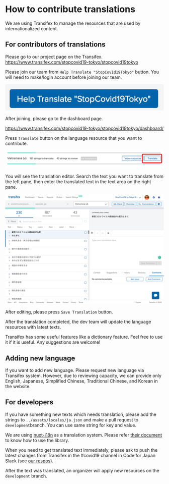 # How to contribute translations

We are using Transifex to manage the resources that are used by internationalized content.

## For contributors of translations

Please go to our project page on the Transifex.
https://www.transifex.com/stopcovid19-tokyo/stopcovid19tokyo

Please join our team from `Help Translate "StopCovid19Tokyo"` button. You will need to make/login account before joining our team.

![](./.github/img/2020-03-16-16-05-37.png)

After joining, please go to the dashboard page.

https://www.transifex.com/stopcovid19-tokyo/stopcovid19tokyo/dashboard/

Press `Translate` button on the language resource that you want to contribute.

![](./.github/img/2020-03-16-16-09-47.png)

You will see the translation editor. Search the text you want to translate from the left pane, then enter the translated text in the text area on the right pane.

![](./.github/img/2020-03-16-16-11-14.png)

After editing, please press `Save Translation` button.

After the translation completed, the dev team will update the language resources with latest texts.

Transifex has some useful features like a dictionary feature. Feel free to use it if it is useful. Any suggestions are welcome!

## Adding new language

If you want to add new language. Please request new language via Transifex system. However, due to reviewing capacity, we can provide only English, Japanese, Simplified Chinese, Traditional Chinese, and Korean in the website.

## For developers

If you have something new texts which needs translation, please add the strings to `../assets/locales/ja.json` and make a pull request to `development`branch. You can use same string for key and value.

We are using [nuxt-i18n](https://github.com/nuxt-community/nuxt-i18n) as a translation system. Please refer [their document](https://nuxtjs.org/examples/i18n/) to know how to use the library.

When you need to get translated text immediately, please ask to push the latest changes from Transifex in the #covid19 channel in Code for Japan Slack (see [our respos](https://github.com/tokyo-metropolitan-gov/covid19/blob/development/docs/en/CONTRIBUTING.md#how-to-participate-in-communications)).

After the text was translated, an organizer will apply new resources on the `development` branch.
